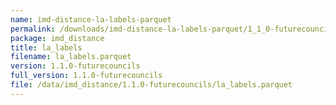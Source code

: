 ```yaml
---
name: imd-distance-la-labels-parquet
permalink: /downloads/imd-distance-la-labels-parquet/1_1_0-futurecouncils
package: imd_distance
title: la_labels
filename: la_labels.parquet
version: 1.1.0-futurecouncils
full_version: 1.1.0-futurecouncils
file: /data/imd_distance/1.1.0-futurecouncils/la_labels.parquet
---
```

